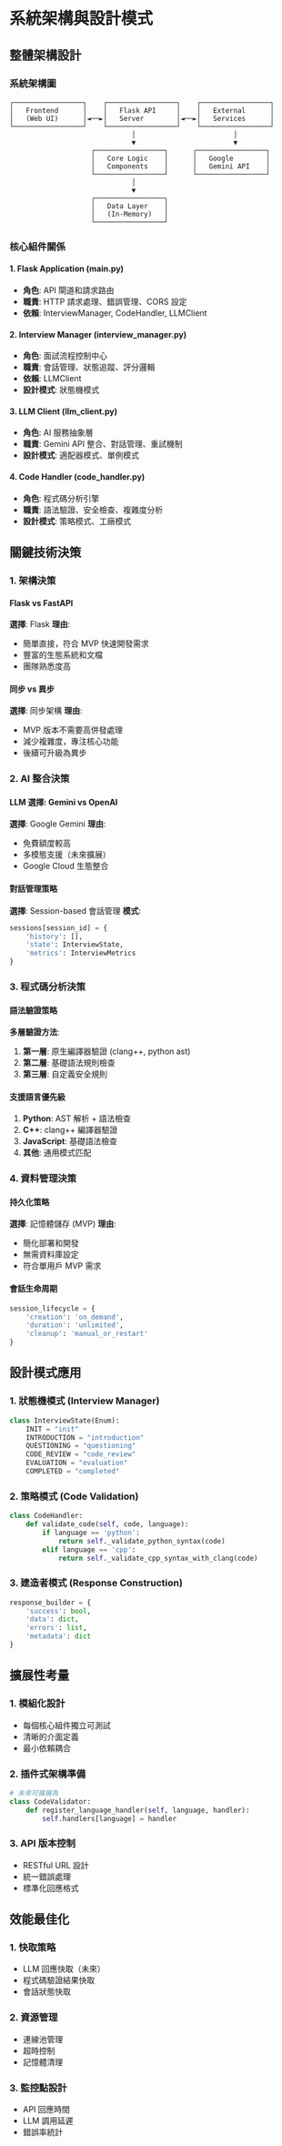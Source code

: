 # 系統架構與設計模式

## 整體架構設計

### 系統架構圖
```
┌─────────────────┐    ┌─────────────────┐    ┌─────────────────┐
│   Frontend      │    │   Flask API     │    │   External      │
│   (Web UI)      │◄──►│   Server        │◄──►│   Services      │
└─────────────────┘    └─────────────────┘    └─────────────────┘
                              │                        │
                              ▼                        ▼
                    ┌─────────────────┐      ┌─────────────────┐
                    │   Core Logic    │      │   Google        │
                    │   Components    │      │   Gemini API    │
                    └─────────────────┘      └─────────────────┘
                              │
                              ▼
                    ┌─────────────────┐
                    │   Data Layer    │
                    │   (In-Memory)   │
                    └─────────────────┘
```

### 核心組件關係

#### 1. Flask Application (main.py)
- **角色**: API 閘道和請求路由
- **職責**: HTTP 請求處理、錯誤管理、CORS 設定
- **依賴**: InterviewManager, CodeHandler, LLMClient

#### 2. Interview Manager (interview_manager.py)
- **角色**: 面試流程控制中心
- **職責**: 會話管理、狀態追蹤、評分邏輯
- **依賴**: LLMClient
- **設計模式**: 狀態機模式

#### 3. LLM Client (llm_client.py)
- **角色**: AI 服務抽象層
- **職責**: Gemini API 整合、對話管理、重試機制
- **設計模式**: 適配器模式、單例模式

#### 4. Code Handler (code_handler.py)
- **角色**: 程式碼分析引擎
- **職責**: 語法驗證、安全檢查、複雜度分析
- **設計模式**: 策略模式、工廠模式

## 關鍵技術決策

### 1. 架構決策

#### Flask vs FastAPI
**選擇**: Flask
**理由**: 
- 簡單直接，符合 MVP 快速開發需求
- 豐富的生態系統和文檔
- 團隊熟悉度高

#### 同步 vs 異步
**選擇**: 同步架構
**理由**:
- MVP 版本不需要高併發處理
- 減少複雜度，專注核心功能
- 後續可升級為異步

### 2. AI 整合決策

#### LLM 選擇: Gemini vs OpenAI
**選擇**: Google Gemini
**理由**:
- 免費額度較高
- 多模態支援（未來擴展）
- Google Cloud 生態整合

#### 對話管理策略
**選擇**: Session-based 會話管理
**模式**: 
```python
sessions[session_id] = {
    'history': [],
    'state': InterviewState,
    'metrics': InterviewMetrics
}
```

### 3. 程式碼分析決策

#### 語法驗證策略
**多層驗證方法**:
1. **第一層**: 原生編譯器驗證 (clang++, python ast)
2. **第二層**: 基礎語法規則檢查
3. **第三層**: 自定義安全規則

#### 支援語言優先級
1. **Python**: AST 解析 + 語法檢查
2. **C++**: clang++ 編譯器驗證
3. **JavaScript**: 基礎語法檢查
4. **其他**: 通用模式匹配

### 4. 資料管理決策

#### 持久化策略
**選擇**: 記憶體儲存 (MVP)
**理由**:
- 簡化部署和開發
- 無需資料庫設定
- 符合單用戶 MVP 需求

#### 會話生命周期
```python
session_lifecycle = {
    'creation': 'on_demand',
    'duration': 'unlimited',
    'cleanup': 'manual_or_restart'
}
```

## 設計模式應用

### 1. 狀態機模式 (Interview Manager)
```python
class InterviewState(Enum):
    INIT = "init"
    INTRODUCTION = "introduction"  
    QUESTIONING = "questioning"
    CODE_REVIEW = "code_review"
    EVALUATION = "evaluation"
    COMPLETED = "completed"
```

### 2. 策略模式 (Code Validation)
```python
class CodeHandler:
    def validate_code(self, code, language):
        if language == 'python':
            return self._validate_python_syntax(code)
        elif language == 'cpp':
            return self._validate_cpp_syntax_with_clang(code)
```

### 3. 建造者模式 (Response Construction)
```python
response_builder = {
    'success': bool,
    'data': dict,
    'errors': list,
    'metadata': dict
}
```

## 擴展性考量

### 1. 模組化設計
- 每個核心組件獨立可測試
- 清晰的介面定義
- 最小依賴耦合

### 2. 插件式架構準備
```python
# 未來可擴展為
class CodeValidator:
    def register_language_handler(self, language, handler):
        self.handlers[language] = handler
```

### 3. API 版本控制
- RESTful URL 設計
- 統一錯誤處理
- 標準化回應格式

## 效能最佳化

### 1. 快取策略
- LLM 回應快取（未來）
- 程式碼驗證結果快取
- 會話狀態快取

### 2. 資源管理
- 連線池管理
- 超時控制
- 記憶體清理

### 3. 監控點設計
- API 回應時間
- LLM 調用延遲
- 錯誤率統計 